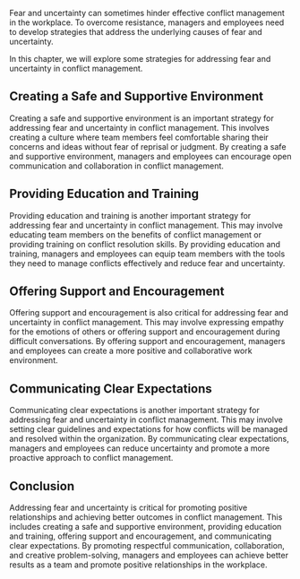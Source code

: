 
Fear and uncertainty can sometimes hinder effective conflict management in the workplace. To overcome resistance, managers and employees need to develop strategies that address the underlying causes of fear and uncertainty.

In this chapter, we will explore some strategies for addressing fear and uncertainty in conflict management.

Creating a Safe and Supportive Environment
------------------------------------------

Creating a safe and supportive environment is an important strategy for addressing fear and uncertainty in conflict management. This involves creating a culture where team members feel comfortable sharing their concerns and ideas without fear of reprisal or judgment. By creating a safe and supportive environment, managers and employees can encourage open communication and collaboration in conflict management.

Providing Education and Training
--------------------------------

Providing education and training is another important strategy for addressing fear and uncertainty in conflict management. This may involve educating team members on the benefits of conflict management or providing training on conflict resolution skills. By providing education and training, managers and employees can equip team members with the tools they need to manage conflicts effectively and reduce fear and uncertainty.

Offering Support and Encouragement
----------------------------------

Offering support and encouragement is also critical for addressing fear and uncertainty in conflict management. This may involve expressing empathy for the emotions of others or offering support and encouragement during difficult conversations. By offering support and encouragement, managers and employees can create a more positive and collaborative work environment.

Communicating Clear Expectations
--------------------------------

Communicating clear expectations is another important strategy for addressing fear and uncertainty in conflict management. This may involve setting clear guidelines and expectations for how conflicts will be managed and resolved within the organization. By communicating clear expectations, managers and employees can reduce uncertainty and promote a more proactive approach to conflict management.

Conclusion
----------

Addressing fear and uncertainty is critical for promoting positive relationships and achieving better outcomes in conflict management. This includes creating a safe and supportive environment, providing education and training, offering support and encouragement, and communicating clear expectations. By promoting respectful communication, collaboration, and creative problem-solving, managers and employees can achieve better results as a team and promote positive relationships in the workplace.
